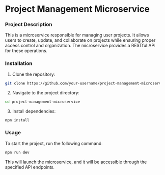 #  Project Management Microservice

### Project Description
This is a microservice responsible for managing user projects. It allows users to create, update, and collaborate on projects while ensuring proper access control and organization. The microservice provides a RESTful API for these operations.

### Installation
1. Clone the repository:
```bash
git clone https://github.com/your-username/project-management-microservice.git
```

2. Navigate to the project directory:
```bash
cd project-management-microservice
```

3. Install dependencies:
```bash
npm install
```

### Usage
To start the project, run the following command:
```bash
npm run dev
```
This will launch the microservice, and it will be accessible through the specified API endpoints.
